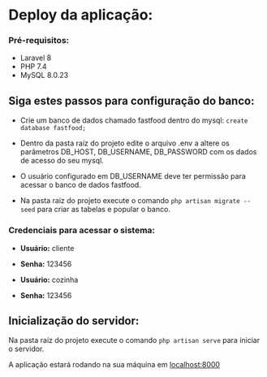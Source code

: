 # Deploy da aplicação:

### Pré-requisitos:

- Laravel 8
- PHP 7.4
- MySQL 8.0.23

## Siga estes passos para configuração do banco:
- Crie um banco de dados chamado fastfood dentro do mysql: `create database fastfood;`

- Dentro da pasta raíz do projeto edite o arquivo .env a altere os parâmetros DB_HOST, DB_USERNAME, DB_PASSWORD com os dados de acesso do seu mysql.

- O usuário configurado em DB_USERNAME deve ter permissão para acessar o banco de dados fastfood.

- Na pasta raiz do projeto execute o comando `php artisan migrate --seed` para criar as tabelas e popular o banco.

### Credenciais para acessar o sistema:

- **Usuário:** cliente
- **Senha:** 123456

- **Usuário:** cozinha
- **Senha:** 123456

## Inicialização do servidor:

Na pasta raíz do projeto execute o comando `php artisan serve` para iniciar o servidor.

A aplicação estará rodando na sua máquina em [localhost:8000](http://localhost:8000 "localhost:8000")
